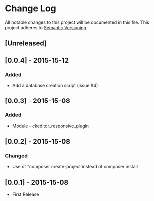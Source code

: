 # Change Log
All notable changes to this project will be documented in this file.
This project adheres to [Semantic Versioning](http://semver.org/).

## [Unreleased]

## [0.0.4] - 2015-15-12
### Added
- Add a database creation script (issue #4)

## [0.0.3] - 2015-15-08
### Added
- Module - ckeditor_responsive_plugin

## [0.0.2] - 2015-15-08
### Changed
- Use of "composer create-project instead of composer install

## [0.0.1] - 2015-15-08
- First Release
